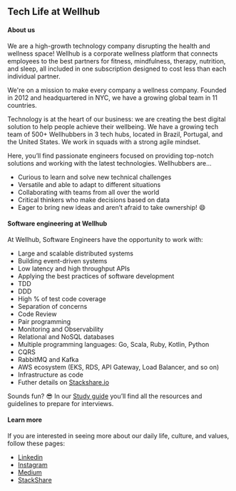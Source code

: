 
## Tech Life at Wellhub

#### About us

We are a high-growth technology company disrupting the health and wellness space! Wellhub is a corporate wellness platform that connects employees to the best partners for fitness, mindfulness, therapy, nutrition, and sleep, all included in one subscription designed to cost less than each individual partner.

We're on a mission to make every company a wellness company. Founded in 2012 and headquartered in NYC, we have a growing global team in 11 countries.

Technology is at the heart of our business: we are creating the best digital solution to help people achieve their wellbeing. We have a growing tech team of 500+ Wellhubbers in 3 tech hubs, located in Brazil, Portugal, and the United States. We work in squads with a strong agile mindset. 

Here, you’ll find passionate engineers focused on providing top-notch solutions and working with the latest technologies. Wellhubbers are…
- Curious to learn and solve new technical challenges
- Versatile and able to adapt to different situations
- Collaborating with teams from all over the world
- Critical thinkers who make decisions based on data
- Eager to bring new ideas and aren’t afraid to take ownership! 😄



#### Software engineering at Wellhub

At Wellhub, Software Engineers have the opportunity to work with:
- Large and scalable distributed systems
- Building event-driven systems
- Low latency and high throughput APIs
- Applying the best practices of software development
- TDD
- DDD
- High % of test code coverage
- Separation of concerns
- Code Review
- Pair programming
- Monitoring and Observability
- Relational and NoSQL databases
- Multiple programming languages: Go, Scala, Ruby, Kotlin, Python
- CQRS
- RabbitMQ and Kafka
- AWS ecosystem (EKS, RDS, API Gateway, Load Balancer, and so on)
- Infrastructure as code
- Futher details on [Stackshare.io](https://stackshare.io/wellhub/wellhub#team)

Sounds fun? 😎 In our [Study guide](interview-study-guide/README.md) you’ll find all the resources and guidelines to prepare for interviews.

#### Learn more
If you are interested in seeing more about our daily life, culture, and values, follow these pages: 
* [Linkedin](https://www.linkedin.com/company/2624908/admin/)
* [Instagram](https://www.instagram.com/gympasscareers)
* [Medium](https://medium.com/gympass)
* [StackShare](https://stackshare.io/wellhub/wellhub#team)
  
